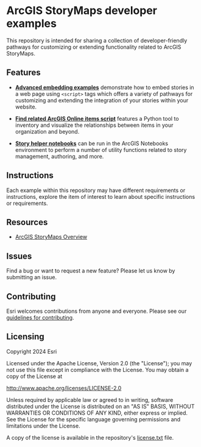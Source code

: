 # ArcGIS StoryMaps developer examples

This repository is intended for sharing a collection of developer-friendly pathways for customizing or extending functionality related to ArcGIS StoryMaps.

## Features

- **[Advanced embedding examples](/embed/README.md)** demonstrate how to embed stories in a web page using `<script>` tags which offers a variety of pathways for customizing and extending the integration of your stories within your website.

- **[Find related ArcGIS Online items script](/related-items/README.md)** features a Python tool to inventory and visualize the relationships between items in your organization and beyond.

- **[Story helper notebooks](/notebooks/README.md)** can be run in the ArcGIS Notebooks environment to perform a number of utility functions related to story management, authoring, and more.

## Instructions

Each example within this repository may have different requirements or instructions, explore the item of interest to learn about specific instructions or requirements.

## Resources

- [ArcGIS StoryMaps Overview](https://www.esri.com/en-us/arcgis/products/arcgis-storymaps/overview)

## Issues

Find a bug or want to request a new feature?  Please let us know by submitting an issue.

## Contributing

Esri welcomes contributions from anyone and everyone. Please see our [guidelines for contributing](https://github.com/esri/contributing).

## Licensing

Copyright 2024 Esri

Licensed under the Apache License, Version 2.0 (the "License");
you may not use this file except in compliance with the License.
You may obtain a copy of the License at

   http://www.apache.org/licenses/LICENSE-2.0

Unless required by applicable law or agreed to in writing, software
distributed under the License is distributed on an "AS IS" BASIS,
WITHOUT WARRANTIES OR CONDITIONS OF ANY KIND, either express or implied.
See the License for the specific language governing permissions and
limitations under the License.

A copy of the license is available in the repository's [license.txt](/LICENSE) file.
